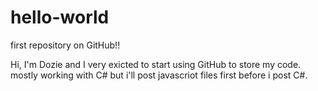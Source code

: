 # hello-world
first repository on GitHub!!

Hi, I'm Dozie and I very exicted to start using GitHub to store my code. mostly working with C# but i'll post javascriot files first before i post C#.
